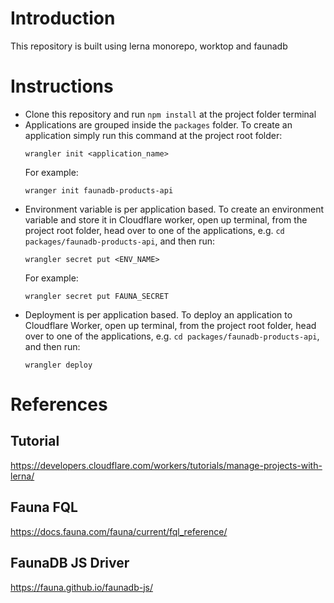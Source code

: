 # Introduction
This repository is built using lerna monorepo, worktop and faunadb

# Instructions
- Clone this repository and run `npm install` at the project folder terminal
- Applications are grouped inside the `packages` folder. To create an application simply run this command at the project root folder:
  ```
  wrangler init <application_name>
  ```
  For example:
  ```
  wranger init faunadb-products-api
  ```
- Environment variable is per application based. To create an environment variable and store it in Cloudflare worker, open up terminal, from the project root folder, head over to one of the applications, e.g. `cd packages/faunadb-products-api`, and then run:
  ```
  wrangler secret put <ENV_NAME>
  ```
  For example:
  ```
  wrangler secret put FAUNA_SECRET
  ```
- Deployment is per application based. To deploy an application to Cloudflare Worker, open up terminal, from the project root folder, head over to one of the applications, e.g. `cd packages/faunadb-products-api`, and then run:
  ```
  wrangler deploy
  ```

# References

## Tutorial
https://developers.cloudflare.com/workers/tutorials/manage-projects-with-lerna/

## Fauna FQL
https://docs.fauna.com/fauna/current/fql_reference/

## FaunaDB JS Driver
https://fauna.github.io/faunadb-js/
